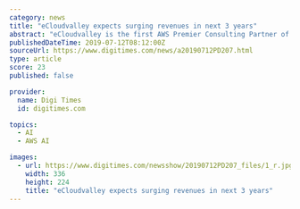 ```yaml
---
category: news
title: "eCloudvalley expects surging revenues in next 3 years"
abstract: "eCloudvalley is the first AWS Premier Consulting Partner of Amazon in the Greater ... continuing to surge and many enterprises having technical issues adopting artificial intelligence (AI) and cloud computing, eCloudvalley expects its added-value services ..."
publishedDateTime: 2019-07-12T08:12:00Z
sourceUrl: https://www.digitimes.com/news/a20190712PD207.html
type: article
score: 23
published: false

provider:
  name: Digi Times
  id: digitimes.com

topics:
  - AI
  - AWS AI

images:
  - url: https://www.digitimes.com/newsshow/20190712PD207_files/1_r.jpg
    width: 336
    height: 224
    title: "eCloudvalley expects surging revenues in next 3 years"
---
```

